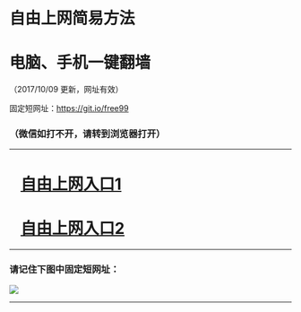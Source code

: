 ﻿# 自由上网简易方法

# 电脑、手机一键翻墙

（2017/10/09 更新，网址有效）

固定短网址：https://git.io/free99

### （微信如打不开，请转到浏览器打开）


***





# &nbsp;&nbsp; <a href="http://ft1742030875.fwq-tz-1001.info/fwqtz01.html?t=100900118207 " target="_blank">自由上网入口1</a>
# &nbsp;&nbsp; <a href="http://ft2516725071.fwq-tz-1002.info/fwqtz02.html?t=10090018336 " target="_blank">自由上网入口2</a>
***

### 请记住下图中固定短网址：

<img src="https://s3-us-west-2.amazonaws.com/fwq-1001/yjfq-20170905okok.png" /> 


***

